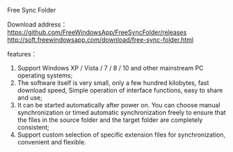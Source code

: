 Free Sync Folder

Download address：
https://github.com/FreeWindowsApp/FreeSyncFolder/releases
http://soft.freewindowsapp.com/download/free-sync-folder.html

features：
1. Support Windows XP / Vista / 7 / 8 / 10 and other mainstream PC operating systems;
2. The software itself is very small, only a few hundred kilobytes, fast download speed, Simple operation of interface functions, easy to share and use;
3. It can be started automatically after power on. You can choose manual synchronization or timed automatic synchronization freely to ensure that the files in the source folder and the target folder are completely consistent;
4. Support custom selection of specific extension files for synchronization, convenient and flexible.
